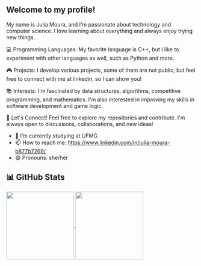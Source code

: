 ## Welcome to my profile! 

My name is Julia Moura, and I'm passionate about technology and computer science. I love learning about everything and always enjoy trying new things.

💻 Programming Languages: My favorite language is C++, but I like to experiment with other languages as well, such as Python and more.

🎮 Projects: I develop various projects, some of them are not public, but feel free to connect with me at linkedin, so I can show you!

📚 Interests: I'm fascinated by data structures, algorithms, competitive programming, and mathematics. I'm also interested in improving my skills in software development and game logic.

🚀 Let's Connect! Feel free to explore my repositories and contribute. I'm always open to discussions, collaborations, and new ideas!

- 🔭 I’m currently studying at UFMG
- 📫 How to reach me: https://www.linkedin.com/in/julia-moura-b877b7269/
- 😄 Pronouns: she/her

## 📊 GitHub Stats

<a href="[https://github.com/seu-usuario](https://github.com/jusmoura)">
  <img height=180 align="center" src="https://github-readme-stats.vercel.app/api?username=seu-usuario&show_icons=true&theme=gruvbox" />
</a>
<a href="[https://github.com/seu-usuario](https://github.com/jusmoura)">
  <img height=180 align="center" src="https://github-readme-stats.vercel.app/api/top-langs/?username=seu-usuario&layout=compact&langs_count=8&theme=gruvbox" />
</a>
